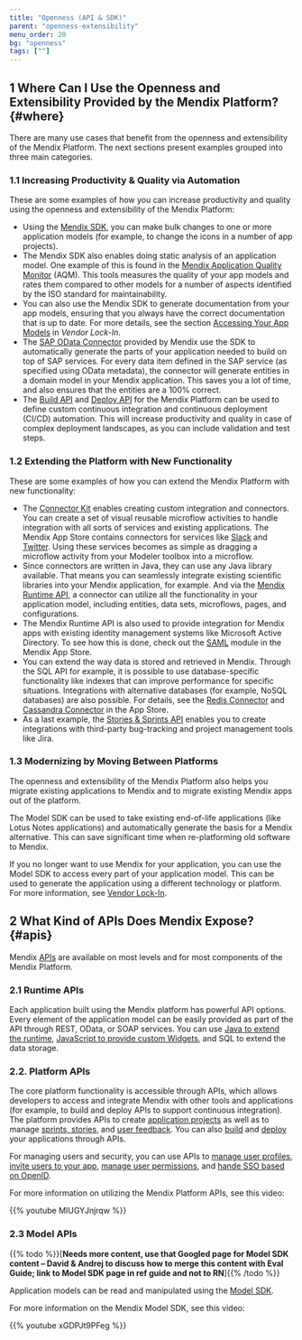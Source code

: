 ```yaml
---
title: "Openness (API & SDK)"
parent: "openness-extensibility"
menu_order: 20
bg: "openness"
tags: [""]
---
```


## 1 Where Can I Use the Openness and Extensibility Provided by the Mendix Platform? {#where}

There are many use cases that benefit from the openness and extensibility of the Mendix Platform. The next sections present examples grouped into three main categories.

### 1.1 Increasing Productivity & Quality via Automation

These are some examples of how you can increase productivity and quality using the openness and extensibility of the Mendix Platform:

* Using the [Mendix SDK](https://developers.mendix.com/sdk/), you can make bulk changes to one or more application models (for example, to change the icons in a number of app projects).
* The Mendix SDK also enables doing static analysis of an application model. One example of this is found in the [Mendix Application Quality Monitor](https://www.mendix.com/security-and-quality/#quality) (AQM). This tools measures the quality of your app models and rates them compared to other models for a number of aspects identified by the ISO standard for maintainability.
* You can also use the Mendix SDK to generate documentation from your app models, ensuring that you always have the correct documentation that is up to date. For more details, see the section [Accessing Your App Models](vendor-lockin) in *Vendor Lock-In*.
* The [SAP OData Connector](https://appstore.home.mendix.com/link/app/74525/) provided by Mendix use the SDK to automatically generate the parts of your application needed to build on top of SAP services. For every data item defined in the SAP service (as specified using OData metadata), the connector will generate entities in a domain model in your Mendix application. This saves you a lot of time, and also ensures that the entities are a 100% correct.
* The [Build API](https://docs.mendix.com/apidocs-mxsdk/apidocs/build-api) and [Deploy API](https://docs.mendix.com/apidocs-mxsdk/apidocs/deploy-api) for the Mendix Platform can be used to define custom continuous integration and continuous deployment (CI/CD) automation. This will increase productivity and quality in case of complex deployment landscapes, as you can include validation and test steps.

### 1.2 Extending the Platform with New Functionality

These are some examples of how you can extend the Mendix Platform with new functionality:

* The [Connector Kit](https://www.mendix.com/blog/introducing-mendix-connector-kit/) enables creating custom integration and connectors. You can create a set of visual reusable microflow activities to handle integration with all sorts of services and existing applications. The Mendix App Store contains connectors for services like [Slack](https://appstore.home.mendix.com/link/app/2978/) and [Twitter](https://appstore.home.mendix.com/link/app/2922/). Using these services becomes as simple as dragging a microflow activity from your Modeler toolbox into a microflow.
* Since connectors are written in Java, they can use any Java library available. That means you can seamlessly integrate existing scientific libraries into your Mendix application, for example. And via the [Mendix Runtime API](https://docs.mendix.com/refguide/runtime), a connector can utilize all the functionality in your application model, including entities, data sets, microflows, pages, and configurations.
* The Mendix Runtime API is also used to provide integration for Mendix apps with existing identity management systems like Microsoft Active Directory. To see how this is done, check out the [SAML](https://appstore.home.mendix.com/link/app/1174/Mendix/SAML) module in the Mendix App Store.
* You can extend the way data is stored and retrieved in Mendix. Through the SQL API for example, it is possible to use database-specific functionality like indexes that can improve performance for specific situations. Integrations with alternative databases (for example, NoSQL databases) are also possible. For details, see the [Redis Connector](https://appstore.home.mendix.com/link/app/3087/Appronto/Redis-connector) and [Cassandra Connector](https://appstore.home.mendix.com/link/app/66289/TimeSeries/Cassandra-Connector) in the App Store.
* As a last example, the [Stories & Sprints API](https://docs.mendix.com/apidocs-mxsdk/apidocs/stories-api) enables you to create integrations with third-party bug-tracking and project management tools like Jira.

### 1.3 Modernizing by Moving Between Platforms

The openness and extensibility of the Mendix Platform also helps you migrate existing applications to Mendix and to migrate existing Mendix apps out of the platform.

The Model SDK can be used to take existing end-of-life applications (like Lotus Notes applications) and automatically generate the basis for a Mendix alternative. This can save significant time when re-platforming old software to Mendix.

If you no longer want to use Mendix for your application, you can use the Model SDK to access every part of your application model. This can be used to generate the application using a different technology or platform. For more information, see [Vendor Lock-In](vendor-lockin).

## 2 What Kind of APIs Does Mendix Expose? {#apis}

Mendix [APIs](https://docs.mendix.com/apidocs-mxsdk/apidocs/) are available on most levels and for most components of the Mendix Platform.

### 2.1 Runtime APIs

Each application built using the Mendix platform has powerful API options. Every element of the application model can be easily provided as part of the API through REST, OData, or SOAP services. You can use [Java to extend the runtime](https://apidocs.mendix.com/7/runtime/https://apidocs.mendix.com/7/runtime/), [JavaScript to provide custom Widgets](https://apidocs.mendix.com/7/client/), and SQL to extend the data storage.

### 2.2. Platform APIs

The core platform functionality is accessible through APIs, which allows developers to access and integrate Mendix with other tools and applications (for example, to build and deploy APIs to support continuous integration). The platform provides APIs to create [application projects](https://docs.mendix.com/apidocs-mxsdk/apidocs/projects-api) as well as to manage [sprints, stories](https://docs.mendix.com/apidocs-mxsdk/apidocs/stories-api), and [user feedback](https://docs.mendix.com/apidocs-mxsdk/apidocs/feedback-api). You can also [build](https://docs.mendix.com/apidocs-mxsdk/apidocs/build-api) and [deploy](https://docs.mendix.com/apidocs-mxsdk/apidocs/deploy-api) your applications through APIs.

For managing users and security, you can use APIs to [manage user profiles](https://docs.mendix.com/apidocs-mxsdk/apidocs/profile-api), [invite users to your app](https://docs.mendix.com/apidocs-mxsdk/apidocs/invite-api), [manage user permissions](https://docs.mendix.com/apidocs-mxsdk/apidocs/permissions-api), and [hande SSO based on OpenID](https://docs.mendix.com/apidocs-mxsdk/apidocs/single-sign-on-api).

For more information on utilizing the Mendix Platform APIs, see this video:

{{% youtube MIUGYJnjrqw %}}

### 2.3 Model APIs

{{% todo %}}[**Needs more content, use that Googled page for Model SDK content – David & Andrej to discuss how to merge this content with Eval Guide; link to Model SDK page in ref guide and not to RN**]{{% /todo %}}

Application models can be read and manipulated using the [Model SDK](https://docs.mendix.com/releasenotes/model-sdk/index).

For more information on the Mendix Model SDK, see this video:

{{% youtube xGDPJt9PFeg %}}
